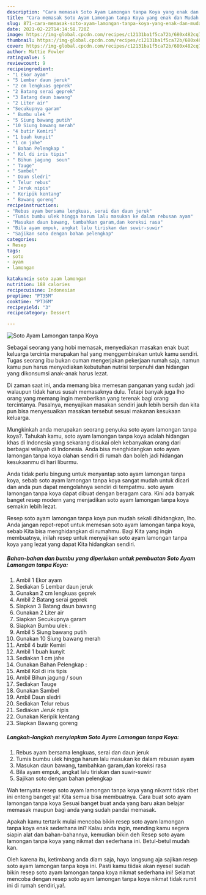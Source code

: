 ```yaml
---
description: "Cara memasak Soto Ayam Lamongan tanpa Koya yang enak dan Mudah Dibuat"
title: "Cara memasak Soto Ayam Lamongan tanpa Koya yang enak dan Mudah Dibuat"
slug: 871-cara-memasak-soto-ayam-lamongan-tanpa-koya-yang-enak-dan-mudah-dibuat
date: 2021-02-22T14:14:58.720Z
image: https://img-global.cpcdn.com/recipes/c12131ba1f5ca72b/680x482cq70/soto-ayam-lamongan-tanpa-koya-foto-resep-utama.jpg
thumbnail: https://img-global.cpcdn.com/recipes/c12131ba1f5ca72b/680x482cq70/soto-ayam-lamongan-tanpa-koya-foto-resep-utama.jpg
cover: https://img-global.cpcdn.com/recipes/c12131ba1f5ca72b/680x482cq70/soto-ayam-lamongan-tanpa-koya-foto-resep-utama.jpg
author: Mattie Fowler
ratingvalue: 5
reviewcount: 9
recipeingredient:
- "1 Ekor ayam"
- "5 Lembar daun jeruk"
- "2 cm lengkuas geprek"
- "2 Batang serai geprek"
- "3 Batang daun bawang"
- "2 Liter air"
- "Secukupnya garam"
- " Bumbu ulek "
- "5 Siung bawang putih"
- "10 Siung bawang merah"
- "4 butir Kemiri"
- "1 buah kunyit"
- "1 cm jahe"
- " Bahan Pelengkap "
- " Kol di iris tipis"
- " Bihun jagung  soun"
- " Tauge"
- " Sambel"
- " Daun sledri"
- " Telur rebus"
- " Jeruk nipis"
- " Keripik kentang"
- " Bawang goreng"
recipeinstructions:
- "Rebus ayam bersama lengkuas, serai dan daun jeruk"
- "Tumis bumbu ulek hingga harum lalu masukan ke dalam rebusan ayam"
- "Masukan daun bawang, tambahkan garam,dan koreksi rasa"
- "Bila ayam empuk, angkat lalu tiriskan dan suwir-suwir"
- "Sajikan soto dengan bahan pelengkap"
categories:
- Resep
tags:
- soto
- ayam
- lamongan

katakunci: soto ayam lamongan 
nutrition: 188 calories
recipecuisine: Indonesian
preptime: "PT35M"
cooktime: "PT36M"
recipeyield: "3"
recipecategory: Dessert

---
```



![Soto Ayam Lamongan tanpa Koya](https://img-global.cpcdn.com/recipes/c12131ba1f5ca72b/680x482cq70/soto-ayam-lamongan-tanpa-koya-foto-resep-utama.jpg)

Sebagai seorang yang hobi memasak, menyediakan masakan enak buat keluarga tercinta merupakan hal yang menggembirakan untuk kamu sendiri. Tugas seorang ibu bukan cuman mengerjakan pekerjaan rumah saja, namun kamu pun harus menyediakan kebutuhan nutrisi terpenuhi dan hidangan yang dikonsumsi anak-anak harus lezat.

Di zaman  saat ini, anda memang bisa memesan panganan yang sudah jadi walaupun tidak harus susah memasaknya dulu. Tetapi banyak juga lho orang yang memang ingin memberikan yang terenak bagi orang tercintanya. Pasalnya, menyajikan masakan sendiri jauh lebih bersih dan kita pun bisa menyesuaikan masakan tersebut sesuai makanan kesukaan keluarga. 



Mungkinkah anda merupakan seorang penyuka soto ayam lamongan tanpa koya?. Tahukah kamu, soto ayam lamongan tanpa koya adalah hidangan khas di Indonesia yang sekarang disukai oleh kebanyakan orang dari berbagai wilayah di Indonesia. Anda bisa menghidangkan soto ayam lamongan tanpa koya olahan sendiri di rumah dan boleh jadi hidangan kesukaanmu di hari liburmu.

Anda tidak perlu bingung untuk menyantap soto ayam lamongan tanpa koya, sebab soto ayam lamongan tanpa koya sangat mudah untuk dicari dan anda pun dapat mengolahnya sendiri di tempatmu. soto ayam lamongan tanpa koya dapat dibuat dengan beragam cara. Kini ada banyak banget resep modern yang menjadikan soto ayam lamongan tanpa koya semakin lebih lezat.

Resep soto ayam lamongan tanpa koya pun mudah sekali dihidangkan, lho. Anda jangan repot-repot untuk memesan soto ayam lamongan tanpa koya, sebab Kita bisa menghidangkan di rumahmu. Bagi Kita yang ingin membuatnya, inilah resep untuk menyajikan soto ayam lamongan tanpa koya yang lezat yang dapat Kita hidangkan sendiri.

<!--inarticleads1-->

##### Bahan-bahan dan bumbu yang diperlukan untuk pembuatan Soto Ayam Lamongan tanpa Koya:

1. Ambil 1 Ekor ayam
1. Sediakan 5 Lembar daun jeruk
1. Gunakan 2 cm lengkuas geprek
1. Ambil 2 Batang serai geprek
1. Siapkan 3 Batang daun bawang
1. Gunakan 2 Liter air
1. Siapkan Secukupnya garam
1. Siapkan  Bumbu ulek :
1. Ambil 5 Siung bawang putih
1. Gunakan 10 Siung bawang merah
1. Ambil 4 butir Kemiri
1. Ambil 1 buah kunyit
1. Sediakan 1 cm jahe
1. Gunakan  Bahan Pelengkap :
1. Ambil  Kol di iris tipis
1. Ambil  Bihun jagung / soun
1. Sediakan  Tauge
1. Gunakan  Sambel
1. Ambil  Daun sledri
1. Sediakan  Telur rebus
1. Sediakan  Jeruk nipis
1. Gunakan  Keripik kentang
1. Siapkan  Bawang goreng




<!--inarticleads2-->

##### Langkah-langkah menyiapkan Soto Ayam Lamongan tanpa Koya:

1. Rebus ayam bersama lengkuas, serai dan daun jeruk
1. Tumis bumbu ulek hingga harum lalu masukan ke dalam rebusan ayam
1. Masukan daun bawang, tambahkan garam,dan koreksi rasa
1. Bila ayam empuk, angkat lalu tiriskan dan suwir-suwir
1. Sajikan soto dengan bahan pelengkap




Wah ternyata resep soto ayam lamongan tanpa koya yang nikamt tidak ribet ini enteng banget ya! Kita semua bisa membuatnya. Cara buat soto ayam lamongan tanpa koya Sesuai banget buat anda yang baru akan belajar memasak maupun bagi anda yang sudah pandai memasak.

Apakah kamu tertarik mulai mencoba bikin resep soto ayam lamongan tanpa koya enak sederhana ini? Kalau anda ingin, mending kamu segera siapin alat dan bahan-bahannya, kemudian bikin deh Resep soto ayam lamongan tanpa koya yang nikmat dan sederhana ini. Betul-betul mudah kan. 

Oleh karena itu, ketimbang anda diam saja, hayo langsung aja sajikan resep soto ayam lamongan tanpa koya ini. Pasti kamu tiidak akan nyesel sudah bikin resep soto ayam lamongan tanpa koya nikmat sederhana ini! Selamat mencoba dengan resep soto ayam lamongan tanpa koya nikmat tidak rumit ini di rumah sendiri,ya!.


